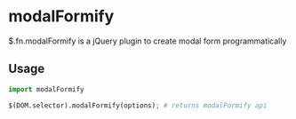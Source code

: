 # modalFormify
$.fn.modalFormify is a jQuery plugin to create modal form programmatically


## Usage

```python
import modalFormify

$(DOM.selector).modalFormify(options); # returns modalFormify api
```
